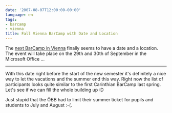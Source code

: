 ```yaml
---
date: '2007-08-07T12:00:00-00:00'
language: en
tags:
- barcamp
- vienna
title: Fall Vienna BarCamp with Date and Location
---
```



<img src="/media/2007/barcamp-small.png" alt="" class="left"/>The [next BarCamp in Vienna](http://www.barcamp.at/BarCamp_Vienna_September_2007) finally seems to have a date and a location. The event will take place on the 29th and 30th of September in the Microsoft Office ...

-------------------------------

With this date right before the start of the new semester it's definitely a nice way to let the vacations and the summer end this way. Right now the list of participants looks quite similar to the first Carinthian BarCamp last spring. Let's see if we can fill the whole building up :D 

Just stupid that the ÖBB had to limit their summer ticket for pupils and students to July and August :-(.
